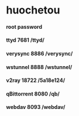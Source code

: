 # huochetou
#### root password
#### ttyd 7681  /ttyd/
#### verysync 8886 /verysync/
#### wstunnel 8888 /wstunnel/
#### v2ray 18722 /5a18e124/
#### qBittorrent 8080 /qb/
#### webdav 8093 /webdav/

